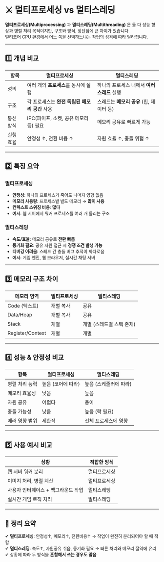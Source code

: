 # ⚔️ 멀티프로세싱 vs 멀티스레딩

**멀티프로세싱(Multiprocessing)** 과 **멀티스레딩(Multithreading)** 은 둘 다 성능 향상과 병렬 처리 목적이지만, 구조와 방식, 장단점에 큰 차이가 있습니다.  
멀티코어 CPU 환경에서 어느 쪽을 선택하느냐는 작업의 성격에 따라 달라집니다.

---

## 1️⃣ 개념 비교

| 항목             | 멀티프로세싱                         | 멀티스레딩                          |
|------------------|--------------------------------------|-------------------------------------|
| 정의             | 여러 개의 **프로세스**를 동시에 실행 | 하나의 프로세스 내에서 **여러 스레드** 실행 |
| 구조             | 각 프로세스는 **완전 독립된 메모리 공간** 사용 | 스레드는 **메모리 공유** (힙, 데이터 등) |
| 통신 방식        | IPC(파이프, 소켓, 공유 메모리 등) 필요 | 메모리 공유로 빠르게 가능 |
| 실행 효율        | 안정성 ↑, 전환 비용 ↑                | 자원 효율 ↑, 충돌 위험 ↑ |

---

## 2️⃣ 특징 요약

### 멀티프로세싱

- **안정성**: 하나의 프로세스가 죽어도 나머지 영향 없음
- **메모리 사용량**: 프로세스별 별도 메모리 → **많이 사용**
- **컨텍스트 스위칭 비용**: **많다**
- **예시**: 웹 서버에서 워커 프로세스를 여러 개 돌리는 구조

### 멀티스레딩

- **속도/효율**: 메모리 공유로 **전환 빠름**
- **동기화 필요**: 공유 자원 접근 시 **경쟁 조건 발생 가능**
- **디버깅 어려움**: 스레드 간 충돌 버그 추적이 까다로움
- **예시**: 게임 엔진, 웹 브라우저, 실시간 채팅 서버

---

## 3️⃣ 메모리 구조 차이

| 메모리 영역     | 멀티프로세싱 | 멀티스레딩 |
|------------------|---------------|-------------|
| Code (텍스트)    | 개별 복사      | 공유         |
| Data/Heap        | 개별 복사      | 공유         |
| Stack            | 개별           | 개별 (스레드별 스택 존재) |
| Register/Context | 개별           | 개별         |

---

## 4️⃣ 성능 & 안정성 비교

| 항목             | 멀티프로세싱   | 멀티스레딩   |
|------------------|----------------|--------------|
| 병렬 처리 능력    | 높음 (코어에 따라) | 높음 (스케줄러에 따라) |
| 메모리 효율성     | 낮음           | 높음         |
| 자원 공유         | 어렵다         | 용이         |
| 충돌 가능성       | 낮음           | 높음 (락 필요) |
| 에러 영향 범위    | 제한적         | 전체 프로세스에 영향 |

---

## 5️⃣ 사용 예시 비교

| 상황                         | 적합한 방식 |
|------------------------------|-------------|
| 웹 서버 워커 분리             | 멀티프로세싱 |
| 이미지 처리, 병렬 계산         | 멀티프로세싱 |
| 사용자 인터페이스 + 백그라운드 작업 | 멀티스레딩 |
| 실시간 게임 로직 처리         | 멀티스레딩 |

---

## 🎯 정리 요약

✔ **멀티프로세싱**: 안정성↑, 메모리↑, 전환비용↑ → 작업이 완전히 분리되어야 할 때 적합  
✔ **멀티스레딩**: 속도↑, 자원공유 쉬움, 동기화 필요 → 빠른 처리와 메모리 절약에 유리  
✔ 상황에 따라 두 방식을 **혼합해서 쓰는 경우도 많음**

